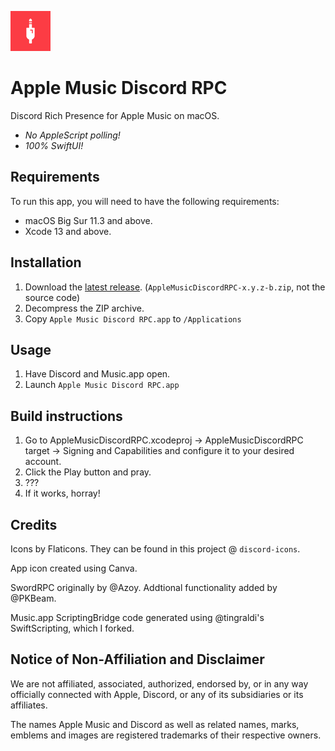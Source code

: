 ![Apple Music Discord RPC icon](/icon-resized.png)

# Apple Music Discord RPC
Discord Rich Presence for Apple Music on macOS.

- *No AppleScript polling!*
- *100% SwiftUI!*

## Requirements
To run this app, you will need to have the following requirements:

- macOS Big Sur 11.3 and above.
- Xcode 13 and above.

## Installation
1. Download the [latest release](https://github.com/jkelol111/AppleMusicDiscordRPC/releases/latest). (`AppleMusicDiscordRPC-x.y.z-b.zip`, not the source code)
2. Decompress the ZIP archive.
3. Copy `Apple Music Discord RPC.app` to `/Applications`

## Usage
1. Have Discord and Music.app open.
2. Launch `Apple Music Discord RPC.app`


## Build instructions
1. Go to AppleMusicDiscordRPC.xcodeproj ->  AppleMusicDiscordRPC target -> Signing and Capabilities and configure it to your desired account.
2. Click the Play button and pray.
3. ???
4. If it works, horray!

## Credits
Icons by Flaticons. They can be found in this project @ `discord-icons`.

App icon created using Canva.

SwordRPC originally by @Azoy. Addtional functionality added by @PKBeam.

Music.app ScriptingBridge code generated using @tingraldi's SwiftScripting, which I forked.

## Notice of Non-Affiliation and Disclaimer

We are not affiliated, associated, authorized, endorsed by, or in any way officially connected with Apple, Discord, or any of its subsidiaries or its affiliates.

The names Apple Music and Discord as well as related names, marks, emblems and images are registered trademarks of their respective owners.
